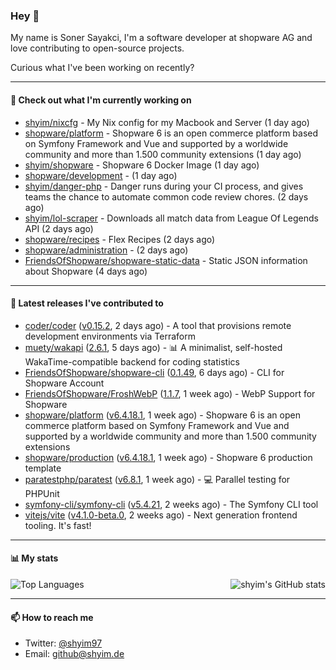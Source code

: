### Hey 👋

My name is Soner Sayakci, I'm a software developer at shopware AG and love contributing to open-source projects.

Curious what I've been working on recently?

---

#### 👷 Check out what I'm currently working on

- [shyim/nixcfg](https://github.com/shyim/nixcfg) - My Nix config for my Macbook and Server (1 day ago)
- [shopware/platform](https://github.com/shopware/platform) - Shopware 6 is an open commerce platform based on Symfony Framework and Vue and supported by a worldwide community and more than 1.500 community extensions (1 day ago)
- [shyim/shopware](https://github.com/shyim/shopware) - Shopware 6 Docker Image (1 day ago)
- [shopware/development](https://github.com/shopware/development) -  (1 day ago)
- [shyim/danger-php](https://github.com/shyim/danger-php) - Danger runs during your CI process, and gives teams the chance to automate common code review chores. (2 days ago)
- [shyim/lol-scraper](https://github.com/shyim/lol-scraper) - Downloads all match data from League Of Legends API (2 days ago)
- [shopware/recipes](https://github.com/shopware/recipes) - Flex Recipes (2 days ago)
- [shopware/administration](https://github.com/shopware/administration) -  (2 days ago)
- [FriendsOfShopware/shopware-static-data](https://github.com/FriendsOfShopware/shopware-static-data) - Static JSON information about Shopware (4 days ago)

---

#### 🔭 Latest releases I've contributed to

- [coder/coder](https://github.com/coder/coder) ([v0.15.2](https://github.com/coder/coder/releases/tag/v0.15.2), 2 days ago) - A tool that provisions remote development environments via Terraform
- [muety/wakapi](https://github.com/muety/wakapi) ([2.6.1](https://github.com/muety/wakapi/releases/tag/2.6.1), 5 days ago) - 📊 A minimalist, self-hosted WakaTime-compatible backend for coding statistics
- [FriendsOfShopware/shopware-cli](https://github.com/FriendsOfShopware/shopware-cli) ([0.1.49](https://github.com/FriendsOfShopware/shopware-cli/releases/tag/0.1.49), 6 days ago) - CLI for Shopware Account
- [FriendsOfShopware/FroshWebP](https://github.com/FriendsOfShopware/FroshWebP) ([1.1.7](https://github.com/FriendsOfShopware/FroshWebP/releases/tag/1.1.7), 1 week ago) - WebP Support for Shopware
- [shopware/platform](https://github.com/shopware/platform) ([v6.4.18.1](https://github.com/shopware/platform/releases/tag/v6.4.18.1), 1 week ago) - Shopware 6 is an open commerce platform based on Symfony Framework and Vue and supported by a worldwide community and more than 1.500 community extensions
- [shopware/production](https://github.com/shopware/production) ([v6.4.18.1](https://github.com/shopware/production/releases/tag/v6.4.18.1), 1 week ago) - Shopware 6 production template
- [paratestphp/paratest](https://github.com/paratestphp/paratest) ([v6.8.1](https://github.com/paratestphp/paratest/releases/tag/v6.8.1), 1 week ago) - :computer: Parallel testing for PHPUnit
- [symfony-cli/symfony-cli](https://github.com/symfony-cli/symfony-cli) ([v5.4.21](https://github.com/symfony-cli/symfony-cli/releases/tag/v5.4.21), 2 weeks ago) - The Symfony CLI tool
- [vitejs/vite](https://github.com/vitejs/vite) ([v4.1.0-beta.0](https://github.com/vitejs/vite/releases/tag/v4.1.0-beta.0), 2 weeks ago) - Next generation frontend tooling. It&#39;s fast!

---

#### 📊 My stats

<img align="right" alt="shyim's GitHub stats" src="https://github-readme-stats.vercel.app/api?username=shyim&count_private=1&show_icons=true&" />

![Top Languages](https://github-readme-stats.vercel.app/api/top-langs/?username=shyim)

---

#### 📫 How to reach me

- Twitter: [@shyim97](https://twitter.com/shyim97)
- Email: [github@shyim.de](mailto://github@shyim.de)
